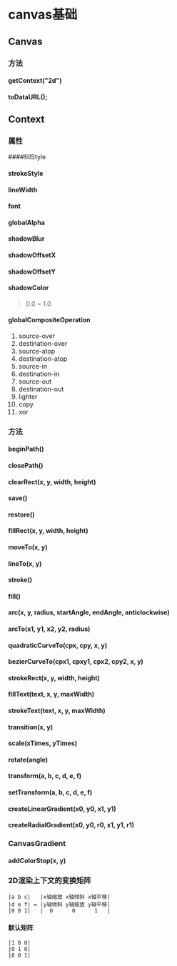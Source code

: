 # canvas基础

## Canvas

### 方法

#### getContext("2d")

#### toDataURL();

## Context

### 属性

####fillStyle

#### strokeStyle

#### lineWidth

#### font

#### globalAlpha

#### shadowBlur

#### shadowOffsetX

#### shadowOffsetY

#### shadowColor

> 0.0 ~ 1.0

#### globalCompositeOperation

1. source-over
2. destination-over
3. source-atop
4. destination-atop
5. source-in
6. destination-in
7. source-out
8. destination-out
9. lighter
10. copy
11. xor

### 方法

#### beginPath()

#### closePath()

#### clearRect(x, y, width, height)

#### save()

#### restore()

#### fillRect(x, y, width, height)

#### moveTo(x, y)

#### lineTo(x, y)

#### stroke()

#### fill()

#### arc(x, y, radius, startAngle, endAngle, anticlockwise)

#### arcTo(x1, y1, x2, y2, radius)

#### quadraticCurveTo(cpx, cpy, x, y)

#### bezierCurveTo(cpx1, cpxy1, cpx2, cpy2, x, y)

#### strokeRect(x, y, width, height)

#### fillText(text, x, y, maxWidth)

#### strokeText(text, x, y, maxWidth)

#### transition(x, y)

#### scale(xTimes, yTimes)

#### rotate(angle)

#### transform(a, b, c, d, e, f)

#### setTransform(a, b, c, d, e, f)

#### createLinearGradient(x0, y0, x1, y1)

#### createRadialGradient(x0, y0, r0, x1, y1, r1)

### CanvasGradient

#### addColorStop(x, y)

### 2D渲染上下文的变换矩阵

```
|a b c|   |x轴缩放 x轴倾斜 x轴平移|
|d e f| = |y轴倾斜 y轴缩放 y轴平移|
|0 0 1|   |  0      0      1   |
```

#### 默认矩阵

```
|1 0 0|
|0 1 0|
|0 0 1|
```
